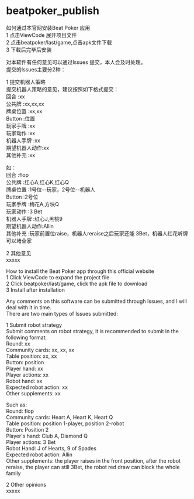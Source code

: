 # beatpoker_publish
如何通过本官网安装Beat Poker 应用  
1 点击ViewCode 展开项目文件  
2 点击beatpoker/last/game,点击apk文件下载  
3 下载后完毕后安装  
  
  
  
  
  
  
对本软件有任何意见可以通过Issues 提交，本人会及时处理。  
提交的Issues主要分2种：  
  
1 提交机器人策略  
提交机器人策略的意见，建议按照如下格式提交：  
回合     :xx  
公共牌   :xx,xx,xx  
牌桌位置 :xx,xx  
Button  :位置  
玩家手牌 :xx  
玩家动作 :xx  
机器人手牌 :xx  
期望机器人动作:xx  
其他补充 :xx  
  
如：  
回合     :flop  
公共牌   :红心A,红心K,红心Q  
牌桌位置 :1号位--玩家，2号位--机器人  
Button  :2号位  
玩家手牌 :梅花A,方块Q  
玩家动作 :3 Bet  
机器人手牌 :红心J,黑桃9  
期望机器人动作:Allin  
其他补充 :玩家前置位raise，机器人reraise之后玩家还能 3Bet，机器人红花听牌可以堵全家  
  
2 其他意见  
xxxxx  

    
     
     
     
     
      
How to install the Beat Poker app through this official website  
1 Click ViewCode to expand the project file  
2 Click beatpoker/last/game, click the apk file to download  
3 Install after installation  


Any comments on this software can be submitted through Issues, and I will deal with it in time.  
There are two main types of Issues submitted:  
  
1 Submit robot strategy  
Submit comments on robot strategy, it is recommended to submit in the following format:  
Round: xx  
Community cards: xx, xx, xx  
Table position: xx, xx  
Button: position  
Player hand: xx  
Player actions: xx  
Robot hand: xx  
Expected robot action: xx  
Other supplements: xx  
  
Such as:    
Round: flop  
Community cards: Heart A, Heart K, Heart Q  
Table position: position 1-player, position 2-robot  
Button: Position 2  
Player's hand: Club A, Diamond Q  
Player actions: 3 Bet  
Robot Hand: J of Hearts, 9 of Spades  
Expected robot action: Allin  
Other supplements: the player raises in the front position, after the robot reraise, the player can still 3Bet, the robot red draw can block the whole family  
  
2 Other opinions  
xxxxx        
